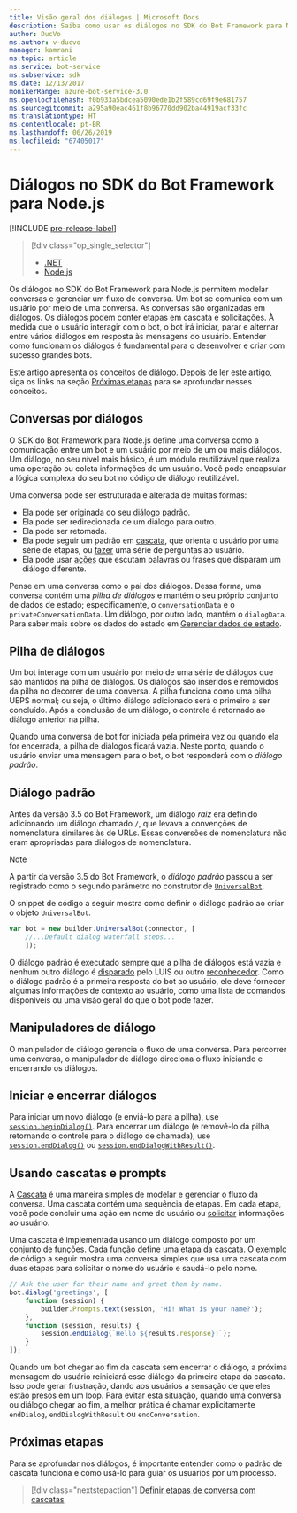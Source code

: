 ```yaml
---
title: Visão geral dos diálogos | Microsoft Docs
description: Saiba como usar os diálogos no SDK do Bot Framework para Node.js para modelar conversas e gerenciar o fluxo da conversa.
author: DucVo
ms.author: v-ducvo
manager: kamrani
ms.topic: article
ms.service: bot-service
ms.subservice: sdk
ms.date: 12/13/2017
monikerRange: azure-bot-service-3.0
ms.openlocfilehash: f0b933a5bdcea5090ede1b2f589cd69f9e681757
ms.sourcegitcommit: a295a90eac461f8b96770dd902ba44919acf33fc
ms.translationtype: HT
ms.contentlocale: pt-BR
ms.lasthandoff: 06/26/2019
ms.locfileid: "67405017"
---
```

# <a name="dialogs-in-the-bot-framework-sdk-for-nodejs"></a>Diálogos no SDK do Bot Framework para Node.js

[!INCLUDE [pre-release-label](../includes/pre-release-label-v3.md)]

> [!div class="op_single_selector"]
> - [.NET](../dotnet/bot-builder-dotnet-dialogs.md)
> - [Node.js](../nodejs/bot-builder-nodejs-dialog-overview.md)

Os diálogos no SDK do Bot Framework para Node.js permitem modelar conversas e gerenciar um fluxo de conversa. Um bot se comunica com um usuário por meio de uma conversa. As conversas são organizadas em diálogos. Os diálogos podem conter etapas em cascata e solicitações. À medida que o usuário interagir com o bot, o bot irá iniciar, parar e alternar entre vários diálogos em resposta às mensagens do usuário. Entender como funcionam os diálogos é fundamental para o desenvolver e criar com sucesso grandes bots. 

Este artigo apresenta os conceitos de diálogo. Depois de ler este artigo, siga os links na seção [Próximas etapas](#next-steps) para se aprofundar nesses conceitos.

## <a name="conversations-through-dialogs"></a>Conversas por diálogos

O SDK do Bot Framework para Node.js define uma conversa como a comunicação entre um bot e um usuário por meio de um ou mais diálogos. Um diálogo, no seu nível mais básico, é um módulo reutilizável que realiza uma operação ou coleta informações de um usuário. Você pode encapsular a lógica complexa do seu bot no código de diálogo reutilizável.

Uma conversa pode ser estruturada e alterada de muitas formas:

- Ela pode ser originada do seu [diálogo padrão](#default-dialog).
- Ela pode ser redirecionada de um diálogo para outro.
- Ela pode ser retomada.
- Ela pode seguir um padrão em [cascata](bot-builder-nodejs-dialog-waterfall.md), que orienta o usuário por uma série de etapas, ou [fazer](bot-builder-nodejs-dialog-prompt.md) uma série de perguntas ao usuário.
- Ela pode usar [ações](bot-builder-nodejs-dialog-actions.md) que escutam palavras ou frases que disparam um diálogo diferente. 

Pense em uma conversa como o pai dos diálogos. Dessa forma, uma conversa contém uma *pilha de diálogos* e mantém o seu próprio conjunto de dados de estado; especificamente, o `conversationData` e o `privateConversationData`. Um diálogo, por outro lado, mantém o `dialogData`. Para saber mais sobre os dados do estado em [Gerenciar dados de estado](bot-builder-nodejs-state.md).

## <a name="dialog-stack"></a>Pilha de diálogos

Um bot interage com um usuário por meio de uma série de diálogos que são mantidos na pilha de diálogos. Os diálogos são inseridos e removidos da pilha no decorrer de uma conversa. A pilha funciona como uma pilha UEPS normal; ou seja, o último diálogo adicionado será o primeiro a ser concluído. Após a conclusão de um diálogo, o controle é retornado ao diálogo anterior na pilha.

Quando uma conversa de bot for iniciada pela primeira vez ou quando ela for encerrada, a pilha de diálogos ficará vazia. Neste ponto, quando o usuário enviar uma mensagem para o bot, o bot responderá com o *diálogo padrão*.

## <a name="default-dialog"></a>Diálogo padrão

Antes da versão 3.5 do Bot Framework, um diálogo *raiz* era definido adicionando um diálogo chamado `/`, que levava a convenções de nomenclatura similares às de URLs. Essas conversões de nomenclatura não eram apropriadas para diálogos de nomenclatura. 

> [!NOTE]
> A partir da versão 3.5 do Bot Framework, o *diálogo padrão* passou a ser registrado como o segundo parâmetro no construtor de [`UniversalBot`](https://docs.botframework.com/node/builder/chat-reference/classes/_botbuilder_d_.universalbot.html#constructor).  

O snippet de código a seguir mostra como definir o diálogo padrão ao criar o objeto `UniversalBot`.

```javascript
var bot = new builder.UniversalBot(connector, [
    //...Default dialog waterfall steps...
    ]);
```

O diálogo padrão é executado sempre que a pilha de diálogos está vazia e nenhum outro diálogo é [disparado](bot-builder-nodejs-dialog-actions.md) pelo LUIS ou outro [reconhecedor](bot-builder-nodejs-recognize-intent-messages.md). Como o diálogo padrão é a primeira resposta do bot ao usuário, ele deve fornecer algumas informações de contexto ao usuário, como uma lista de comandos disponíveis ou uma visão geral do que o bot pode fazer.

## <a name="dialog-handlers"></a>Manipuladores de diálogo

O manipulador de diálogo gerencia o fluxo de uma conversa. Para percorrer uma conversa, o manipulador de diálogo direciona o fluxo iniciando e encerrando os diálogos. 

## <a name="starting-and-ending-dialogs"></a>Iniciar e encerrar diálogos

Para iniciar um novo diálogo (e enviá-lo para a pilha), use [`session.beginDialog()`](http://docs.botframework.com/node/builder/chat-reference/classes/_botbuilder_d_.session#begindialog). Para encerrar um diálogo (e removê-lo da pilha, retornando o controle para o diálogo de chamada), use [`session.endDialog()`](http://docs.botframework.com/node/builder/chat-reference/classes/_botbuilder_d_.session#enddialog) ou [`session.endDialogWithResult()`](http://docs.botframework.com/node/builder/chat-reference/classes/_botbuilder_d_.session#enddialogwithresult). 

## <a name="using-waterfalls-and-prompts"></a>Usando cascatas e prompts

A [Cascata](bot-builder-nodejs-dialog-waterfall.md) é uma maneira simples de modelar e gerenciar o fluxo da conversa. Uma cascata contém uma sequência de etapas. Em cada etapa, você pode concluir uma ação em nome do usuário ou [solicitar](bot-builder-nodejs-dialog-prompt.md) informações ao usuário.

Uma cascata é implementada usando um diálogo composto por um conjunto de funções. Cada função define uma etapa da cascata. O exemplo de código a seguir mostra uma conversa simples que usa uma cascata com duas etapas para solicitar o nome do usuário e saudá-lo pelo nome.

```javascript
// Ask the user for their name and greet them by name.
bot.dialog('greetings', [
    function (session) {
        builder.Prompts.text(session, 'Hi! What is your name?');
    },
    function (session, results) {
        session.endDialog(`Hello ${results.response}!`);
    }
]);
```

Quando um bot chegar ao fim da cascata sem encerrar o diálogo, a próxima mensagem do usuário reiniciará esse diálogo da primeira etapa da cascata. Isso pode gerar frustração, dando aos usuários a sensação de que eles estão presos em um loop. Para evitar esta situação, quando uma conversa ou diálogo chegar ao fim, a melhor prática é chamar explicitamente `endDialog`, `endDialogWithResult` ou `endConversation`.

## <a name="next-steps"></a>Próximas etapas

Para se aprofundar nos diálogos, é importante entender como o padrão de cascata funciona e como usá-lo para guiar os usuários por um processo.

> [!div class="nextstepaction"]
> [Definir etapas de conversa com cascatas](bot-builder-nodejs-dialog-waterfall.md)
